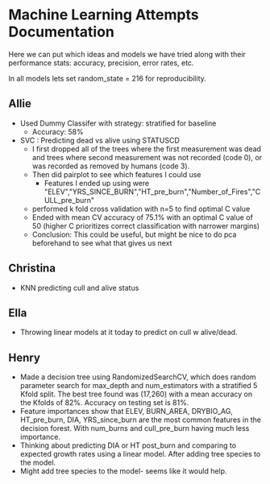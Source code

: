 # Machine Learning Attempts Documentation
Here we can put which ideas and models we have tried along with their performance stats:
accuracy, precision, error rates, etc.  

In all models lets set random_state = 216 for reproducibility.  

## Allie
- Used Dummy Classifer with strategy: stratified for baseline
  - Accuracy: 58%
- SVC : Predicting dead vs alive using STATUSCD 
   - I first dropped all of the trees where the first measurement was dead and trees where second measurement was not recorded (code 0), or was recorded as removed by humans (code 3).
   - Then did pairplot to see which features I could use
      - Features I ended up using were "ELEV","YRS_SINCE_BURN","HT_pre_burn","Number_of_Fires","CULL_pre_burn"
   - performed k fold cross validation with n=5 to find optimal C value
   - Ended with mean CV accuracy of 75.1% with an optimal C value of 50 (higher C prioritizes correct classification with narrower margins)
   - Conclusion: This could be useful, but might be nice to do pca beforehand to see what that gives us next
## Christina 
- KNN predicting cull and alive status

## Ella
- Throwing linear models at it today to predict on cull w alive/dead. 

## Henry 
- Made a decision tree using RandomizedSearchCV, which does random parameter search for max_depth and num_estimators with a stratified 5 Kfold split.  The best tree found was (17,260) with a mean accuracy on the Kfolds of 82%.  Accuracy on testing set is 81%.  
- Feature importances show that ELEV, BURN_AREA, DRYBIO_AG, HT_pre_burn, DIA, YRS_since_burn are the most common features in the decision forest.  With num_burns and cull_pre_burn having much less importance.  
- Thinking about predicting DIA or HT post_burn and comparing to expected growth rates using a linear model. After adding tree species to the model.  
- Might add tree species to the model- seems like it would help.  



